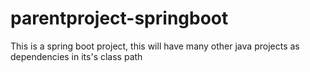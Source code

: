 # parentproject-springboot
This is a spring boot project, this will have many other java projects as dependencies in its's class path

